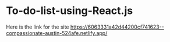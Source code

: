 # To-do-list-using-React.js
Here is the link for the site https://6063331a42d44200cf741623--compassionate-austin-524afe.netlify.app/
